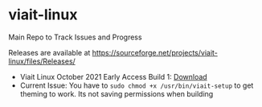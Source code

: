 # viait-linux
Main Repo to Track Issues and Progress 

Releases are available at https://sourceforge.net/projects/viait-linux/files/Releases/

- Viait Linux October 2021 Early Access Build 1: [Download](https://sourceforge.net/projects/viait-linux/files/Releases/)
- Current Issue: You have to `sudo chmod +x /usr/bin/viait-setup` to get theming to work. Its not saving permissions when building
